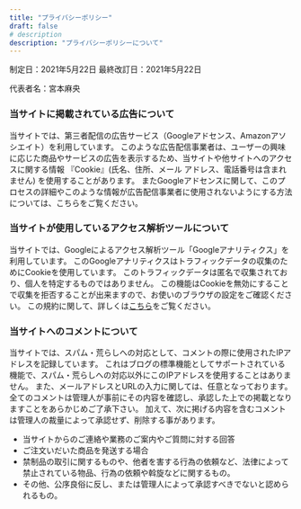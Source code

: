 ```yaml
---
title: "プライバシーポリシー"
draft: false
# description
description: "プライバシーポリシーについて"
---
```


制定日：2021年5月22日
最終改訂日：2021年5月22日

代表者名：宮本麻央

### 当サイトに掲載されている広告について
当サイトでは、第三者配信の広告サービス（Googleアドセンス、Amazonアソシエイト）を利用しています。
このような広告配信事業者は、ユーザーの興味に応じた商品やサービスの広告を表示するため、当サイトや他サイトへのアクセスに関する情報 『Cookie』(氏名、住所、メール アドレス、電話番号は含まれません) を使用することがあります。
またGoogleアドセンスに関して、このプロセスの詳細やこのような情報が広告配信事業者に使用されないようにする方法については、こちらをご覧ください。

### 当サイトが使用しているアクセス解析ツールについて
当サイトでは、Googleによるアクセス解析ツール「Googleアナリティクス」を利用しています。
このGoogleアナリティクスはトラフィックデータの収集のためにCookieを使用しています。
このトラフィックデータは匿名で収集されており、個人を特定するものではありません。
この機能はCookieを無効にすることで収集を拒否することが出来ますので、お使いのブラウザの設定をご確認ください。
この規約に関して、詳しくは<a href="https://marketingplatform.google.com/about/analytics/terms/jp/" target="_blank">こちら</a>をご覧ください。

### 当サイトへのコメントについて
当サイトでは、スパム・荒らしへの対応として、コメントの際に使用されたIPアドレスを記録しています。
これはブログの標準機能としてサポートされている機能で、スパム・荒らしへの対応以外にこのIPアドレスを使用することはありません。
また、メールアドレスとURLの入力に関しては、任意となっております。
全てのコメントは管理人が事前にその内容を確認し、承認した上での掲載となりますことをあらかじめご了承下さい。
加えて、次に掲げる内容を含むコメントは管理人の裁量によって承認せず、削除する事があります。

* 当サイトからのご連絡や業務のご案内やご質問に対する回答
* ご注文いだいた商品を発送する場合
* 禁制品の取引に関するものや、他者を害する行為の依頼など、法律によって禁止されている物品、行為の依頼や斡旋などに関するもの。
* その他、公序良俗に反し、または管理人によって承認すべきでないと認められるもの。

